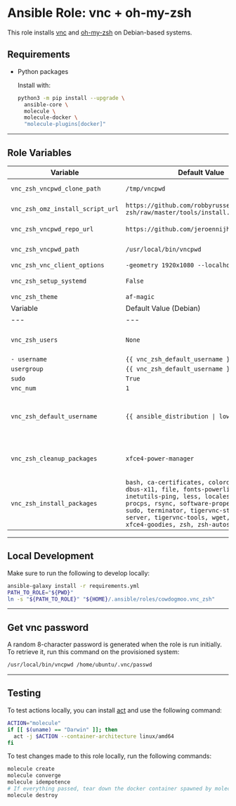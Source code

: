 # Ansible Role: vnc + oh-my-zsh

This role installs [vnc](https://tigervnc.org/) and
[oh-my-zsh](https://ohmyz.sh/) on Debian-based systems.

## Requirements

- Python packages

  Install with:

  ```bash
  python3 -m pip install --upgrade \
    ansible-core \
    molecule \
    molecule-docker \
    "molecule-plugins[docker]"
  ```

---

## Role Variables

<!--- vars table -->
| Variable | Default Value | Description |
| --- | --- | --- |
| `vnc_zsh_vncpwd_clone_path` | `/tmp/vncpwd` | Path to clone [vncpwd](https://github.com/jeroennijhof/vncpwd). |
| `vnc_zsh_omz_install_script_url` | `https://github.com/robbyrussell/oh-my-zsh/raw/master/tools/install.sh` | Path to clone [oh-my-zsh](https://github.com/ohmyzsh/ohmyzsh). |
| `vnc_zsh_vncpwd_repo_url` | `https://github.com/jeroennijhof/vncpwd.git` | Path to clone [vncpwd](https://github.com/jeroennijhof/vncpwd) |
| `vnc_zsh_vncpwd_path` | `/usr/local/bin/vncpwd` | Location in $PATH to install [vncpwd](https://github.com/jeroennijhof/vncpwd) |
| `vnc_zsh_vnc_client_options` | `-geometry 1920x1080 --localhost no` | VNC client options |
| `vnc_zsh_setup_systemd` | `False` | Setup systemd service for VNC |
| `vnc_zsh_theme` | `af-magic` | ZSH theme |
| Variable | Default Value (Debian) | Description |
| --- | --- | --- |
| `vnc_zsh_users` | `None` | List of users for whom vnc is to be configured |
| `- username` | `{{ vnc_zsh_default_username }}` |  |
| `usergroup` | `{{ vnc_zsh_default_username }}` |  |
| `sudo` | `True` |  |
| `vnc_num` | `1` |  |
| `vnc_zsh_default_username` | `{{ ansible_distribution \| lower }}` | Default username value, derived from the ansible_distribution variable |
| `vnc_zsh_cleanup_packages` | `xfce4-power-manager` | List of packages to be removed as part of the cleanup process |
| `vnc_zsh_install_packages` | `bash, ca-certificates, colordiff, curl, dbus-x11, file, fonts-powerline, git, inetutils-ping, less, locales, net-tools, procps, rsync, software-properties-common, sudo, terminator, tigervnc-standalone-server, tigervnc-tools, wget, vim, xfce4, xfce4-goodies, zsh, zsh-autosuggestions` | List of packages to be installed for vnc and zsh setup |
<!--- end vars table -->

---

## Local Development

Make sure to run the following to develop locally:

```bash
ansible-galaxy install -r requirements.yml
PATH_TO_ROLE="${PWD}"
ln -s "${PATH_TO_ROLE}" "${HOME}/.ansible/roles/cowdogmoo.vnc_zsh"
```

---

## Get vnc password

A random 8-character password is generated when the role
is run initially. To retrieve it, run this command on the
provisioned system:

```bash
/usr/local/bin/vncpwd /home/ubuntu/.vnc/passwd
```

---

## Testing

To test actions locally, you can install [act](https://github.com/nektos/act)
and use the following command:

```bash
ACTION="molecule"
if [[ $(uname) == "Darwin" ]]; then
  act -j $ACTION --container-architecture linux/amd64
fi
```

To test changes made to this role locally, run the following commands:

```bash
molecule create
molecule converge
molecule idempotence
# If everything passed, tear down the docker container spawned by molecule:
molecule destroy
```
